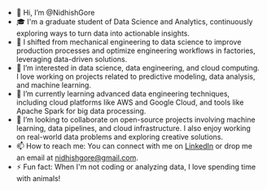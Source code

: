 - 👋 Hi, I’m @NidhishGore
- 🎓 I'm a graduate student of Data Science and Analytics, continuously exploring ways to turn data into actionable insights.
- 🔄 I shifted from mechanical engineering to data science to improve production processes and optimize engineering workflows in factories, leveraging data-driven solutions.
- 👀 I’m interested in data science, data engineering, and cloud computing. I love working on projects related to predictive modeling, data analysis, and machine learning.
- 🌱 I’m currently learning advanced data engineering techniques, including cloud platforms like AWS and Google Cloud, and tools like Apache Spark for big data processing.
- 💞️ I’m looking to collaborate on open-source projects involving machine learning, data pipelines, and cloud infrastructure. I also enjoy working on real-world data problems and exploring creative solutions.
- 📫 How to reach me: You can connect with me on [LinkedIn](https://www.linkedin.com/in/nidhish-gore) or drop me an email at nidhishgore@gmail.com.
- ⚡ Fun fact: When I'm not coding or analyzing data, I love spending time with animals!
